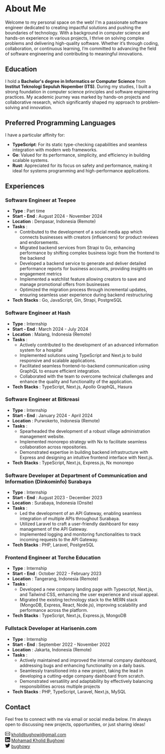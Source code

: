 # About Me

Welcome to my personal space on the web! I'm a passionate software engineer dedicated to creating impactful solutions and pushing the boundaries of technology. With a background in computer science and hands-on experience in various projects, I thrive on solving complex problems and delivering high-quality software. Whether it’s through coding, collaboration, or continuous learning, I’m committed to advancing the field of software engineering and contributing to meaningful innovations.

## Education

I hold a **Bachelor's degree in Informatics or Computer Science** from **Institut Teknologi Sepuluh Nopember (ITS)**. During my studies, I built a strong foundation in computer science principles and software engineering practices. My academic journey was marked by hands-on projects and collaborative research, which significantly shaped my approach to problem-solving and innovation.

## Preferred Programming Languages

I have a particular affinity for:

- **TypeScript**: For its static type-checking capabilities and seamless integration with modern web frameworks.
- **Go**: Valued for its performance, simplicity, and efficiency in building scalable systems.
- **Rust**: Appreciated for its focus on safety and performance, making it ideal for systems programming and high-performance applications.

## Experiences

### Software Engineer at Teepee

- **Type** : Part time
- **Start - End** : August 2024 - November 2024
- **Location** : Denpasar, Indonesia (Remote)
- **Tasks** :
  - Contributed to the development of a social media app which connects businesses with creators (influencers) for product reviews and endorsements.
  - Migrated backend services from Strapi to Go, enhancing performance by shifting complex business logic from the frontend to the backend
  - Developed a backend service to generate and deliver detailed performance reports for business accounts, providing insights on engagement metrics
  - Implemented a watchlist feature allowing creators to save and manage promotional offers from businesses
  - Optimized the migration process through incremental updates, ensuring seamless user experience during backend restructuring
- **Tech Stacks** : Go, JavaScript, Gin, Strapi, PostgreSQL

### Software Engineer at Hash

- **Type** : Internship
- **Start - End** : March 2024 - July 2024
- **Location** : Malang, Indonesia (Remote)
- **Tasks** :
  - Actively contributed to the development of an advanced information system for a hospital
  - Implemented solutions using TypeScript and Next.js to build responsive and scalable applications.
  - Facilitated seamless frontend-to-backend communication using GraphQL to ensure efficient integration.
  - Collaborated with the team to overcome technical challenges and enhance the quality and functionality of the application.
- **Tech Stacks** : TypeScript, Next.js, Apollo GraphQL, Hasura

### Software Engineer at Bitkreasi

- **Type** : Internship
- **Start - End** : January 2024 - April 2024
- **Location** : Purwokerto, Indonesia (Remote)
- **Tasks** :
  - Spearheaded the development of a robust village administration management website.
  - Implemented monorepo strategy with Nx to facilitate seamless collaboration across repositories.
  - Demonstrated expertise in building backend infrastructure with Express and designing an intuitive frontend interface with Next.js.
- **Tech Stacks** : TypeScript, Next.js, Express.js, Nx monorepo

### Software Developer at Department of Communication and Information (Dinkominfo) Surabaya

- **Type** : Internship
- **Start - End** : August 2023 - December 2023
- **Location** : Surabaya, Indonesia (Onsite)
- **Tasks** :
  - Led the development of an API Gateway, enabling seamless integration of multiple APIs throughout Surabaya.
  - Utilized Laravel to craft a user-friendly dashboard for easy management of the API Gateway.
  - Implemented logging and monitoring functionalities to track incoming requests to the API Gateway.
- **Tech Stacks** : PHP, Laravel, PostgreSQL

### Frontend Engineer at Torche Education

- **Type** : Internship
- **Start - End** : October 2022 - February 2023
- **Location** : Tangerang, Indonesia (Remote)
- **Tasks** :
  - Developed a new company landing page with Typescript, Next.js, and Tailwind CSS, enhancing the user experience and visual appeal.
  - Migrated the existing technology stack to the MERN stack (MongoDB, Express, React, Node.js), improving scalability and performance across the platform.
- **Tech Stacks** : TypeScript, Next.js, Express.js, MongoDB

### Fullstack Developer at Harisenin.com

- **Type** : Internship
- **Start - End** : September 2022 - November 2022
- **Location** : Jakarta, Indonesia (Remote)
- **Tasks** :
  - Actively maintained and improved the internal company dashboard, addressing bugs and enhancing functionality on a daily basis.
  - Seamlessly transitioned into a new project, taking the lead in developing a cutting-edge company dashboard from scratch.
  - Demonstrated versatility and adaptability by effectively balancing responsibilities across multiple projects
- **Tech Stacks** : PHP, TypeScript, Laravel, Next.js, MySQL

## Contact

Feel free to connect with me via email or social media below. I’m always open to discussing new projects, opportunities, or just sharing ideas!

<div class='not-prose flex w-fit flex-wrap justify-center gap-2 rounded border-gray-800 p-4 sm:gap-5'>
  <div class='flex-start flex items-center gap-1 rounded border border-gray-800 p-2 transition hover:scale-105 hover:cursor-pointer'>
    <svg
      xmlns='http://www.w3.org/2000/svg'
      width='16'
      height='16'
      fill='currentColor'
      class='bi bi-envelope'
      viewBox='0 0 16 16'
    >
      <path d='M0 4a2 2 0 0 1 2-2h12a2 2 0 0 1 2 2v8a2 2 0 0 1-2 2H2a2 2 0 0 1-2-2V4Zm2-1a1 1 0 0 0-1 1v.217l7 4.2 7-4.2V4a1 1 0 0 0-1-1H2Zm13 2.383-4.708 2.825L15 11.105V5.383Zm-.034 6.876-5.64-3.471L8 9.583l-1.326-.795-5.64 3.47A1 1 0 0 0 2 13h12a1 1 0 0 0 .966-.741ZM1 11.105l4.708-2.897L1 5.383v5.722Z' />
    </svg>
    <a href='mailto:kholidbughowi@gmail.com' target='_blank' rel='noreferrer'>
      kholidbughowi@gmail.com
    </a>
  </div>
  <div class='flex-start flex items-center gap-1 rounded border border-gray-800 p-2 transition hover:scale-105 hover:cursor-pointer'>
    <svg
      xmlns='http://www.w3.org/2000/svg'
      width='16'
      height='16'
      fill='currentColor'
      class='bi bi-linkedin'
      viewBox='0 0 16 16'
    >
      <path d='M0 1.146C0 .513.526 0 1.175 0h13.65C15.474 0 16 .513 16 1.146v13.708c0 .633-.526 1.146-1.175 1.146H1.175C.526 16 0 15.487 0 14.854V1.146zm4.943 12.248V6.169H2.542v7.225h2.401zm-1.2-8.212c.837 0 1.358-.554 1.358-1.248-.015-.709-.52-1.248-1.342-1.248-.822 0-1.359.54-1.359 1.248 0 .694.521 1.248 1.327 1.248h.016zm4.908 8.212V9.359c0-.216.016-.432.08-.586.173-.431.568-.878 1.232-.878.869 0 1.216.662 1.216 1.634v3.865h2.401V9.25c0-2.22-1.184-3.252-2.764-3.252-1.274 0-1.845.7-2.165 1.193v.025h-.016a5.54 5.54 0 0 1 .016-.025V6.169h-2.4c.03.678 0 7.225 0 7.225h2.4z' />
    </svg>
    <a href='https://linkedin.com/in/bughowi' target='_blank' rel='noreferrer'>
      Mohamad Kholid Bughowi
    </a>
  </div>
  <div class='flex-start flex items-center gap-1 rounded border border-gray-800 p-2 transition hover:scale-105 hover:cursor-pointer'>
    <svg
      xmlns='http://www.w3.org/2000/svg'
      width='16'
      height='16'
      fill='currentColor'
      class='bi bi-twitter'
      viewBox='0 0 16 16'
    >
      <path d='M5.026 15c6.038 0 9.341-5.003 9.341-9.334 0-.14 0-.282-.006-.422A6.685 6.685 0 0 0 16 3.542a6.658 6.658 0 0 1-1.889.518 3.301 3.301 0 0 0 1.447-1.817 6.533 6.533 0 0 1-2.087.793A3.286 3.286 0 0 0 7.875 6.03a9.325 9.325 0 0 1-6.767-3.429 3.289 3.289 0 0 0 1.018 4.382A3.323 3.323 0 0 1 .64 6.575v.045a3.288 3.288 0 0 0 2.632 3.218 3.203 3.203 0 0 1-.865.115 3.23 3.23 0 0 1-.614-.057 3.283 3.283 0 0 0 3.067 2.277A6.588 6.588 0 0 1 .78 13.58a6.32 6.32 0 0 1-.78-.045A9.344 9.344 0 0 0 5.026 15z' />
    </svg>
    <a href='https://twitter.com/bughowy' target='_blank' rel='noreferrer'>
      bughowy
    </a>
  </div>
</div>
